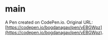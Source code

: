 # main

A Pen created on CodePen.io. Original URL: [https://codepen.io/bogdanagav/pen/vEBGWpz](https://codepen.io/bogdanagav/pen/vEBGWpz).

